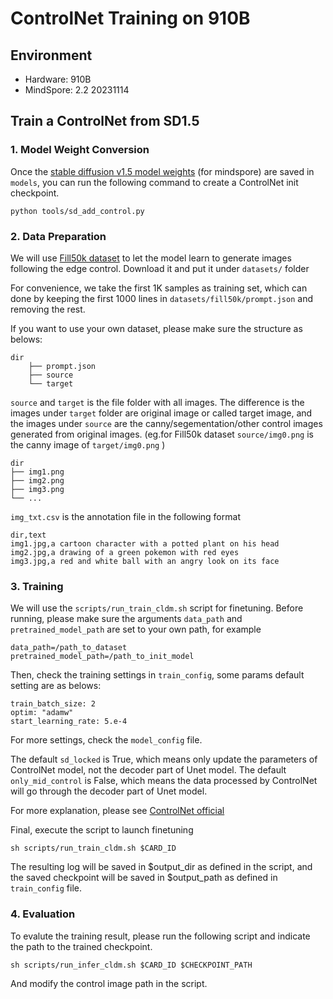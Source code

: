 # ControlNet Training on 910B

## Environment

- Hardware: 910B
- MindSpore: 2.2 20231114

## Train a ControlNet from SD1.5

### 1. Model Weight Conversion

Once the [stable diffusion v1.5 model weights](https://download.mindspore.cn/toolkits/mindone/stable_diffusion/sd_v1.5-d0ab7146.ckpt) (for mindspore)  are saved in `models`, you can run the following command to create a ControlNet init checkpoint.

```
python tools/sd_add_control.py
```

### 2. Data Preparation

We will use [Fill50k dataset](https://openi.pcl.ac.cn/attachments/5208caad-1727-46cc-b34e-add9afbd0557?type=1) to let the model learn to generate images following the edge control. Download it and put it under `datasets/` folder

For convenience, we take the first 1K samples as training set, which can done by keeping the first 1000 lines in `datasets/fill50k/prompt.json` and removing the rest.

If you want to use your own dataset, please make sure the structure as belows:
```text
dir
    ├── prompt.json
    ├── source
    └── target
```

`source` and `target` is the file folder with all images. The difference is the images under `target` folder are original image or called target image, and the images under `source` are the canny/segementation/other control images generated from original images. (eg.for Fill50k dataset `source/img0.png` is the canny image of `target/img0.png` )

```text
dir
├── img1.png
├── img2.png
├── img3.png
└── ...
```

`img_txt.csv` is the annotation file in the following format

```text
dir,text
img1.jpg,a cartoon character with a potted plant on his head
img2.jpg,a drawing of a green pokemon with red eyes
img3.jpg,a red and white ball with an angry look on its face
```
### 3. Training


We will use the `scripts/run_train_cldm.sh` script for finetuning. Before running, please make sure the arguments `data_path` and `pretrained_model_path` are set to your own path, for example

```shell
data_path=/path_to_dataset
pretrained_model_path=/path_to_init_model
```

Then, check the training settings in `train_config`, some params default setting are as belows:

```text
train_batch_size: 2
optim: "adamw"
start_learning_rate: 5.e-4
```

For more settings, check the `model_config` file.

The default `sd_locked` is True, which means only update the parameters of ControlNet model, not the decoder part of Unet model.
The default `only_mid_control` is False, which means the data processed by ControlNet will go through the decoder part of Unet model.

For more explanation, please see [ControlNet official](https://github.com/lllyasviel/ControlNet/blob/main/docs/train.md#other-options)

Final, execute the script to launch finetuning

```
sh scripts/run_train_cldm.sh $CARD_ID
```

The resulting log will be saved in $output_dir as defined in the script, and the saved checkpoint will be saved in $output_path as defined in  `train_config` file.


### 4. Evaluation
To evalute the training result, please run the following script and indicate the path to the trained checkpoint.

```
sh scripts/run_infer_cldm.sh $CARD_ID $CHECKPOINT_PATH
```

And modify the control image path in the script.
